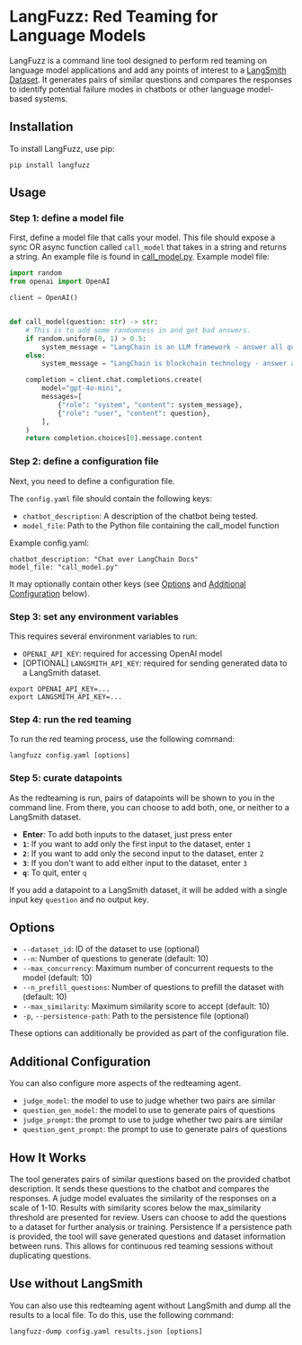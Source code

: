 
# LangFuzz: Red Teaming for Language Models
LangFuzz is a command line tool designed to perform red teaming on language model applications and add any points of interest to a [LangSmith Dataset](https://docs.smith.langchain.com/). It generates pairs of similar questions and compares the responses to identify potential failure modes in chatbots or other language model-based systems.

## Installation
To install LangFuzz, use pip:

```
pip install langfuzz
```

## Usage

### Step 1: define a model file
First, define a model file that calls your model. This file should expose a sync OR async function called `call_model` that takes in a string and returns a string. An example file is found in [call_model.py](call_model.py). Example model file:

```python
import random
from openai import OpenAI

client = OpenAI()


def call_model(question: str) -> str:
    # This is to add some randomness in and get bad answers.
    if random.uniform(0, 1) > 0.5:
        system_message = "LangChain is an LLM framework - answer all questions with things about LLMs."
    else:
        system_message = "LangChain is blockchain technology - answer all questions with things about crypto"

    completion = client.chat.completions.create(
        model="gpt-4o-mini",
        messages=[
            {"role": "system", "content": system_message},
            {"role": "user", "content": question},
        ],
    )
    return completion.choices[0].message.content

```

### Step 2: define a configuration file

Next, you need to define a configuration file. 

The `config.yaml` file should contain the following keys:
- `chatbot_description`: A description of the chatbot being tested.
- `model_file`: Path to the Python file containing the call_model function

Example config.yaml:
```
chatbot_description: "Chat over LangChain Docs"
model_file: "call_model.py"
```

It may optionally contain other keys (see [Options](#options) and [Additional Configuration](#additional-configuration) below).

### Step 3: set any environment variables

This requires several environment variables to run:

- `OPENAI_API_KEY`: required for accessing OpenAI model
- [OPTIONAL] `LANGSMITH_API_KEY`: required for sending generated data to a LangSmith dataset.

```
export OPENAI_API_KEY=...
export LANGSMITH_API_KEY=...
```

### Step 4: run the red teaming

To run the red teaming process, use the following command:
```
langfuzz config.yaml [options]
```

### Step 5: curate datapoints

As the redteaming is run, pairs of datapoints will be shown to you in the command line. From there, you can choose to add both, one, or neither to a LangSmith dataset.

- **Enter**: To add both inputs to the dataset, just press enter
- **`1`**: If you want to add only the first input to the dataset, enter `1`
- **`2`**: If you want to add only the second input to the dataset, enter `2`
- **`3`**: If you don't want to add either input to the dataset, enter `3`
- **`q`**: To quit, enter `q`

If you add a datapoint to a LangSmith dataset, it will be added with a single input key `question` and no output key.

## Options

- `--dataset_id`: ID of the dataset to use (optional)
- `--n`: Number of questions to generate (default: 10)
- `--max_concurrency`: Maximum number of concurrent requests to the model (default: 10)
- `--n_prefill_questions`: Number of questions to prefill the dataset with (default: 10)
- `--max_similarity`: Maximum similarity score to accept (default: 10)
- `-p`, `--persistence-path`: Path to the persistence file (optional)

These options can additionally be provided as part of the configuration file.

## Additional Configuration

You can also configure more aspects of the redteaming agent.

- `judge_model`: the model to use to judge whether two pairs are similar
- `question_gen_model`: the model to use to generate pairs of questions
- `judge_prompt`: the prompt to use to judge whether two pairs are similar
- `question_gent_prompt`: the prompt to use to generate pairs of questions

## How It Works

The tool generates pairs of similar questions based on the provided chatbot description.
It sends these questions to the chatbot and compares the responses.
A judge model evaluates the similarity of the responses on a scale of 1-10.
Results with similarity scores below the max_similarity threshold are presented for review.
Users can choose to add the questions to a dataset for further analysis or training.
Persistence
If a persistence path is provided, the tool will save generated questions and dataset information between runs. This allows for continuous red teaming sessions without duplicating questions.

## Use without LangSmith

You can also use this redteaming agent without LangSmith and dump all the results to a local file. To do this, use the following command:

```
langfuzz-dump config.yaml results.json [options]
```
